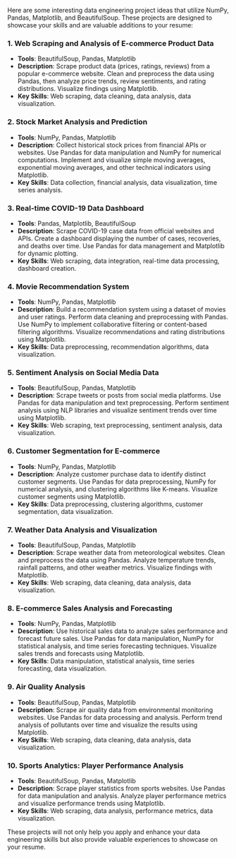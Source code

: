 Here are some interesting data engineering project ideas that utilize NumPy, Pandas, Matplotlib, and BeautifulSoup. These projects are designed to showcase your skills and are valuable additions to your resume:

### 1. **Web Scraping and Analysis of E-commerce Product Data**
- **Tools**: BeautifulSoup, Pandas, Matplotlib
- **Description**: Scrape product data (prices, ratings, reviews) from a popular e-commerce website. Clean and preprocess the data using Pandas, then analyze price trends, review sentiments, and rating distributions. Visualize findings using Matplotlib.
- **Key Skills**: Web scraping, data cleaning, data analysis, data visualization.

### 2. **Stock Market Analysis and Prediction**
- **Tools**: NumPy, Pandas, Matplotlib
- **Description**: Collect historical stock prices from financial APIs or websites. Use Pandas for data manipulation and NumPy for numerical computations. Implement and visualize simple moving averages, exponential moving averages, and other technical indicators using Matplotlib.
- **Key Skills**: Data collection, financial analysis, data visualization, time series analysis.

### 3. **Real-time COVID-19 Data Dashboard**
- **Tools**: Pandas, Matplotlib, BeautifulSoup
- **Description**: Scrape COVID-19 case data from official websites and APIs. Create a dashboard displaying the number of cases, recoveries, and deaths over time. Use Pandas for data management and Matplotlib for dynamic plotting.
- **Key Skills**: Web scraping, data integration, real-time data processing, dashboard creation.

### 4. **Movie Recommendation System**
- **Tools**: NumPy, Pandas, Matplotlib
- **Description**: Build a recommendation system using a dataset of movies and user ratings. Perform data cleaning and preprocessing with Pandas. Use NumPy to implement collaborative filtering or content-based filtering algorithms. Visualize recommendations and rating distributions using Matplotlib.
- **Key Skills**: Data preprocessing, recommendation algorithms, data visualization.

### 5. **Sentiment Analysis on Social Media Data**
- **Tools**: BeautifulSoup, Pandas, Matplotlib
- **Description**: Scrape tweets or posts from social media platforms. Use Pandas for data manipulation and text preprocessing. Perform sentiment analysis using NLP libraries and visualize sentiment trends over time using Matplotlib.
- **Key Skills**: Web scraping, text preprocessing, sentiment analysis, data visualization.

### 6. **Customer Segmentation for E-commerce**
- **Tools**: NumPy, Pandas, Matplotlib
- **Description**: Analyze customer purchase data to identify distinct customer segments. Use Pandas for data preprocessing, NumPy for numerical analysis, and clustering algorithms like K-means. Visualize customer segments using Matplotlib.
- **Key Skills**: Data preprocessing, clustering algorithms, customer segmentation, data visualization.

### 7. **Weather Data Analysis and Visualization**
- **Tools**: BeautifulSoup, Pandas, Matplotlib
- **Description**: Scrape weather data from meteorological websites. Clean and preprocess the data using Pandas. Analyze temperature trends, rainfall patterns, and other weather metrics. Visualize findings with Matplotlib.
- **Key Skills**: Web scraping, data cleaning, data analysis, data visualization.

### 8. **E-commerce Sales Analysis and Forecasting**
- **Tools**: NumPy, Pandas, Matplotlib
- **Description**: Use historical sales data to analyze sales performance and forecast future sales. Use Pandas for data manipulation, NumPy for statistical analysis, and time series forecasting techniques. Visualize sales trends and forecasts using Matplotlib.
- **Key Skills**: Data manipulation, statistical analysis, time series forecasting, data visualization.

### 9. **Air Quality Analysis**
- **Tools**: BeautifulSoup, Pandas, Matplotlib
- **Description**: Scrape air quality data from environmental monitoring websites. Use Pandas for data processing and analysis. Perform trend analysis of pollutants over time and visualize the results using Matplotlib.
- **Key Skills**: Web scraping, data cleaning, data analysis, data visualization.

### 10. **Sports Analytics: Player Performance Analysis**
- **Tools**: BeautifulSoup, Pandas, Matplotlib
- **Description**: Scrape player statistics from sports websites. Use Pandas for data manipulation and analysis. Analyze player performance metrics and visualize performance trends using Matplotlib.
- **Key Skills**: Web scraping, data analysis, performance metrics, data visualization.

These projects will not only help you apply and enhance your data engineering skills but also provide valuable experiences to showcase on your resume.